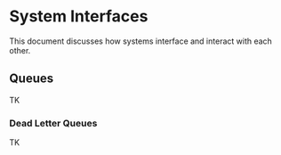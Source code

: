 # System Interfaces

This document discusses how systems interface and interact with each other.

## Queues
TK

### Dead Letter Queues
TK
